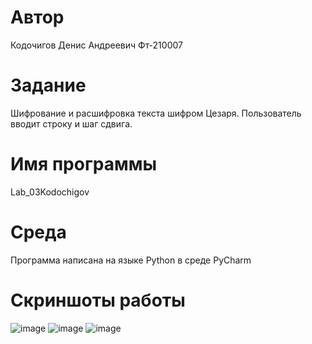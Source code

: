 # Автор 
Кодочигов Денис Андреевич Фт-210007
# Задание
Шифрование и расшифровка текста шифром Цезаря. Пользователь вводит строку и шаг сдвига.  
# Имя программы
Lab_03Kodochigov
# Среда
Программа написана на языке Python в среде PyCharm
# Cкриншоты работы
![image](https://user-images.githubusercontent.com/113355417/193109913-b54ae830-fb59-480c-9b3a-ab53598968cc.png)
![image](https://user-images.githubusercontent.com/113355417/193110226-b6f040c1-a22d-453f-9689-73fee58ea948.png)
![image](https://user-images.githubusercontent.com/113355417/193110345-d558751e-ca13-4a6e-bec7-d68b760deef9.png)
